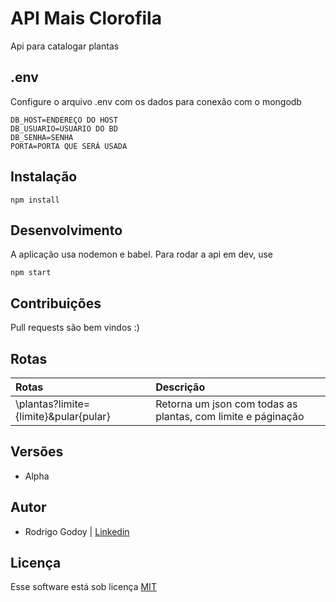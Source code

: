 # API Mais Clorofila
Api para catalogar plantas

## .env
Configure o arquivo .env com os dados para conexão com o mongodb
```
DB_HOST=ENDEREÇO DO HOST
DB_USUARIO=USUARIO DO BD
DB_SENHA=SENHA
PORTA=PORTA QUE SERÁ USADA
```

## Instalação
```
npm install
```

## Desenvolvimento
A aplicação usa nodemon e babel. Para rodar a api em dev, use
```
npm start
```

## Contribuições
Pull requests são bem vindos :)

## Rotas
| Rotas                                 | Descrição                                                       |
|:--------------------------------------|:----------------------------------------------------------------|
| \plantas?limite={limite}&pular{pular} | Retorna um json com todas as plantas, com limite e páginação    |

## Versões
- Alpha

## Autor
- Rodrigo Godoy | [Linkedin](rodrigogodoy.com.br/linkedin)
## Licença
Esse software está sob licença [MIT](/LICENSE.txt)
